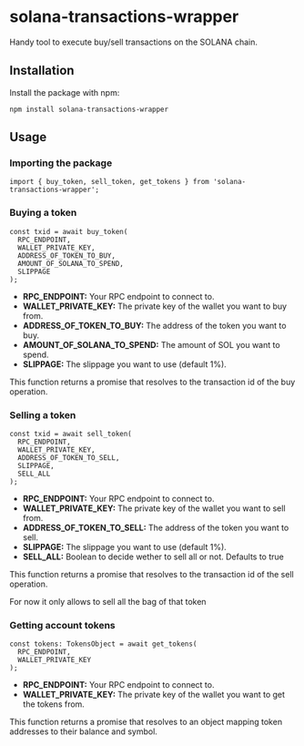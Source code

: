 <h1>solana-transactions-wrapper</h1>

<p>Handy tool to execute buy/sell transactions on the SOLANA chain.</p>

<h2>Installation</h2>

<p>Install the package with npm:</p>

<pre><code>npm install solana-transactions-wrapper</code></pre>

<h2>Usage</h2>

<h3>Importing the package</h3>

<pre><code>import { buy_token, sell_token, get_tokens } from 'solana-transactions-wrapper';</code></pre>

<h3>Buying a token</h3>

<pre><code>const txid = await buy_token(
  RPC_ENDPOINT,
  WALLET_PRIVATE_KEY,
  ADDRESS_OF_TOKEN_TO_BUY,
  AMOUNT_OF_SOLANA_TO_SPEND,
  SLIPPAGE
);</code></pre>

<ul>
  <li><strong>RPC_ENDPOINT:</strong> Your RPC endpoint to connect to.</li>
  <li><strong>WALLET_PRIVATE_KEY:</strong> The private key of the wallet you want to buy from.</li>
  <li><strong>ADDRESS_OF_TOKEN_TO_BUY:</strong> The address of the token you want to buy.</li>
  <li><strong>AMOUNT_OF_SOLANA_TO_SPEND:</strong> The amount of SOL you want to spend.</li>
  <li><strong>SLIPPAGE:</strong> The slippage you want to use (default 1%).</li>
</ul>

<p>This function returns a promise that resolves to the transaction id of the buy operation.</p>

<h3>Selling a token</h3>

<pre><code>const txid = await sell_token(
  RPC_ENDPOINT,
  WALLET_PRIVATE_KEY,
  ADDRESS_OF_TOKEN_TO_SELL,
  SLIPPAGE,
  SELL_ALL
);</code></pre>

<ul>
  <li><strong>RPC_ENDPOINT:</strong> Your RPC endpoint to connect to.</li>
  <li><strong>WALLET_PRIVATE_KEY:</strong> The private key of the wallet you want to sell from.</li>
  <li><strong>ADDRESS_OF_TOKEN_TO_SELL:</strong> The address of the token you want to sell.</li>
  <li><strong>SLIPPAGE:</strong> The slippage you want to use (default 1%).</li>
  <li><strong>SELL_ALL:</strong> Boolean to decide wether to sell all or not. Defaults to true</li>
</ul>

<p>This function returns a promise that resolves to the transaction id of the sell operation.</p>
<p>For now it only allows to sell all the bag of that token</p>

<h3>Getting account tokens</h3>

<pre><code>const tokens: TokensObject = await get_tokens(
  RPC_ENDPOINT,
  WALLET_PRIVATE_KEY
);</code></pre>

<ul>
  <li><strong>RPC_ENDPOINT:</strong> Your RPC endpoint to connect to.</li>
  <li><strong>WALLET_PRIVATE_KEY:</strong> The private key of the wallet you want to get the tokens from.</li>
</ul>

<p>This function returns a promise that resolves to an object mapping token addresses to their balance and symbol.</p>
